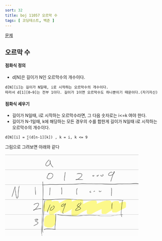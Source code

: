 ```yaml
---
sort: 32
title: boj 11057 오르막 수
tags: [ 코딩테스트, 백준 ]
---
```


[문제](https://www.acmicpc.net/problem/11057)

## 오르막 수

#### 점화식 정의

* d[N]은 길이가 N인 오르막수의 개수이다.

```
d[N][i]는 길이가 N일때, i로 시작하는 오르막수의 개수이다.
따라서 d[1][0~9]는 전부 1이다. 길이가 1이면 오르막수도 하나뿐이기 때문이다.(자기자신)
```

#### 점화식 세우기

* 길이가 N일때, i로 시작하는 오르막수라면, 그 다음 숫자로는 i<=k 여야 한다.
* 길이가 N-1일때, k에 해당하는 모든 경우의 수를 합한게 길이가 N일때 i로 시작하는 오르막수의 개수이다.

```
d[N][i] = ∑(d[n-1][k]) , k = i, k <= 9
```

그림으로 그려보면 아래와 같다

![image-20210206172718704](image-20210206172718704.png) 







